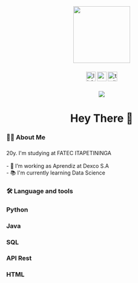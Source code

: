 <div align="center">
  <img height="150" src="https://media.giphy.com/media/M9gbBd9nbDrOTu1Mqx/giphy.gif"  />
</div>

###

<div align="center">
  <img src="https://img.shields.io/static/v1?message=LinkedIn&logo=linkedin&label=&color=0077B5&logoColor=white&labelColor=&style=for-the-badge" height="25" alt="linkedin logo"  />
  <img src="https://img.shields.io/static/v1?message=Youtube&logo=youtube&label=&color=FF0000&logoColor=white&labelColor=&style=for-the-badge" height="25" alt="youtube logo"  />
  <img src="https://img.shields.io/static/v1?message=Twitter&logo=twitter&label=&color=1DA1F2&logoColor=white&labelColor=&style=for-the-badge" height="25" alt="twitter logo"  />
</div>

###

<div align="center">
  <img src="https://visitor-badge.laobi.icu/badge?page_id=maurodesouza.maurodesouza&"  />
</div>

###

<h1 align="center">Hey There 👋</h1>

###

<h3 align="left">👩‍💻  About Me</h3>

###

<p align="left">20y. I'm studying at FATEC ITAPETININGA<br><br>- 🔭 I’m working as Aprendiz at Dexco S.A<br>- 📚 I'm currently learning Data Science<br></p>

###

<h3 align="left">🛠 Language and tools</h3>

###

<h3 align="left">Python</h3>

<h3 align="left">Java</h3>

<h3 align="left">SQL</h3>

<h3 align="left">API Rest</h3>

<h3 align="left">HTML</h3>


###
